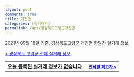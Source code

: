```yaml
---
layout: post
comments: true
title: 개진면
categories: [실거래가]
permalink: /apt/경상북도고령군개진면
---
```


2021년 09월 18일 기준, <a href="/apt/경상북도고령군">경상북도고령군</a> 개진면 한달간 실거래 정보

<a style="color: blue;" href="/apt/경상북도고령군">< 경상북도 고령군 전체 실거래 정보</a>
<!---- start ---->
<table>
  <tr>
    <td colspan="4" style="font-weight: bold;"><a href="/apt/경상북도고령군개진면{name_without_space}">오늘 등록된 실거래 정보가 없습니다</a> &nbsp;&nbsp;&nbsp; <a style="color: blue; font-size: smaller;" href="/apt/경상북도고령군개진면{name_without_space}">면적별 최고가 ></a></td>
  </tr>
    
</table>
<!---- end ---->
    